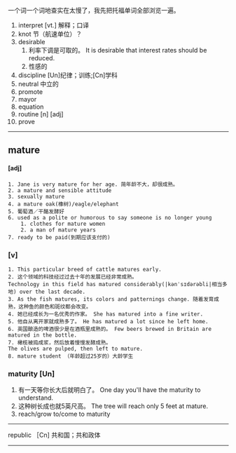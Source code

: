 一个词一个词地查实在太慢了，我先把托福单词全部浏览一遍。
1. interpret [vt.] 解释；口译
2. knot 节（航速单位）？
3. desirable
    1. 利率下调是可取的。 It is desirable that interest rates should be reduced.
    2. 性感的
4. discipline [Un]纪律；训练;[Cn]学科
5. neutral 中立的
6. promote
7. mayor
8. equation
9. routine [n] [adj]
10. prove
***
## mature
#### [adj]
    1. Jane is very mature for her age. 简年龄不大，却很成熟。
    2. a mature and sensible attitude
    3. sexually mature
    4. a mature oak(橡树)/eagle/elephant
    5. 葡萄酒／干酪发酵好
    6. used as a polite or humorous to say someone is no longer young
        1. clothes for mature women
        2. a man of mature years
    7. ready to be paid(到期应该支付的)

### [v]
    1. This particular breed of cattle matures early.
    2. 这个领域的科技经过过去十年的发展已经非常成熟。
    Technology in this field has matured considerably(|kənˈsɪdərəbli|相当多地) over the last decade.
    3. As the fish matures, its colors and patternings change. 随着发育成熟，这种鱼的颜色和斑纹都会改变。
    4. 她已经成长为一名优秀的作家。 She has matured into a fine writer.
    5. 他自从离开家就成熟多了。 He has matured a lot since he left home.
    6. 英国酿造的啤酒很少是在酒瓶里成熟的。 Few beers brewed in Britain are matured in the bottle.
    7. 橄榄被捣成浆，然后放着慢慢发酵成熟。
    The olives are pulped, then left to mature.
    8. mature student （年龄超过25岁的）大龄学生

### maturity [Un]
1. 有一天等你长大后就明白了。 One day you'll have the maturity to understand.
2. 这种树长成也就5英尺高。 The tree will reach only 5 feet at mature.
3. reach/grow to/come to maturity

***
republic ［Cn] 共和国；共和政体
***
